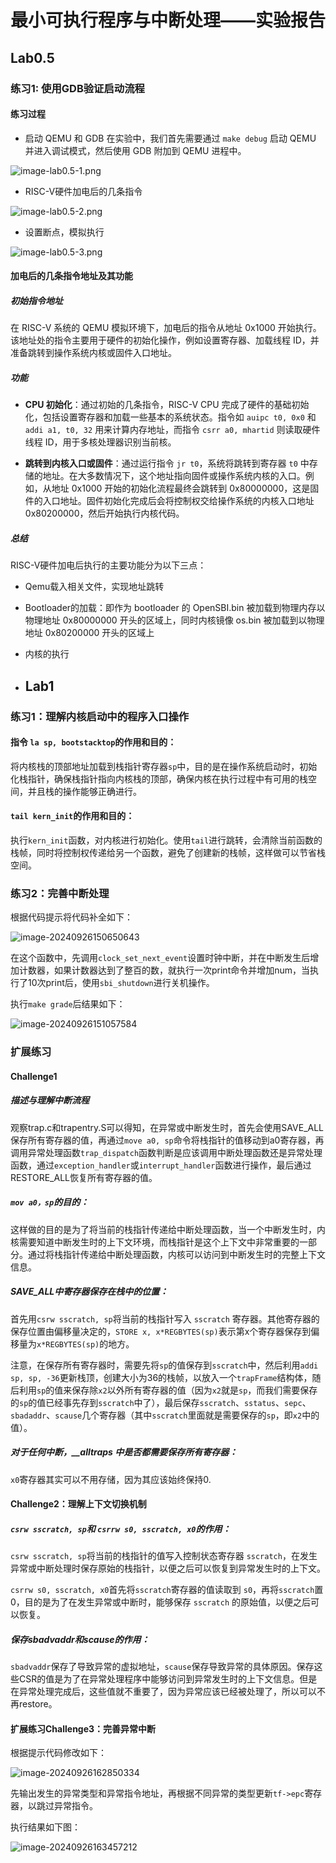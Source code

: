 # 最小可执行程序与中断处理——实验报告
## Lab0.5
### 练习1: 使用GDB验证启动流程
#### 练习过程
- 启动 QEMU 和 GDB
在实验中，我们首先需要通过 `make debug` 启动 QEMU 并进入调试模式，然后使用 GDB 附加到 QEMU 进程中。

![image-lab0.5-1.png](image/image-lab0.5-1.png)

- RISC-V硬件加电后的几条指令

![image-lab0.5-2.png](image/image-lab0.5-2.png)

- 设置断点，模拟执行

![image-lab0.5-3.png](image/image-lab0.5-3.png)

#### 加电后的几条指令地址及其功能

##### 初始指令地址

在 RISC-V 系统的 QEMU 模拟环境下，加电后的指令从地址 0x1000 开始执行。该地址处的指令主要用于硬件的初始化操作，例如设置寄存器、加载线程 ID，并准备跳转到操作系统内核或固件入口地址。

##### 功能

- __CPU 初始化__：通过初始的几条指令，RISC-V CPU 完成了硬件的基础初始化，包括设置寄存器和加载一些基本的系统状态。指令如 `auipc t0, 0x0` 和 `addi a1, t0, 32` 用来计算内存地址，而指令 `csrr a0, mhartid` 则读取硬件线程 ID，用于多核处理器识别当前核。

- __跳转到内核入口或固件__：通过运行指令 `jr t0`，系统将跳转到寄存器 `t0` 中存储的地址。在大多数情况下，这个地址指向固件或操作系统内核的入口。例如，从地址 0x1000 开始的初始化流程最终会跳转到 0x80000000，这是固件的入口地址。固件初始化完成后会将控制权交给操作系统的内核入口地址 0x80200000，然后开始执行内核代码。

##### 总结
RISC-V硬件加电后执行的主要功能分为以下三点：
- Qemu载入相关文件，实现地址跳转
- Bootloader的加载：即作为 bootloader 的 OpenSBI.bin 被加载到物理内存以物理地址 0x80000000 开头的区域上，同时内核镜像 os.bin 被加载到以物理地址 0x80200000 开头的区域上
- 内核的执行

- ## Lab1

### 练习1：理解内核启动中的程序入口操作



#### 指令 `la sp, bootstacktop`的作用和目的：

将内核栈的顶部地址加载到栈指针寄存器`sp`中，目的是在操作系统启动时，初始化栈指针，确保栈指针指向内核栈的顶部，确保内核在执行过程中有可用的栈空间，并且栈的操作能够正确进行。

#### `tail kern_init`的作用和目的：

执行`kern_init`函数，对内核进行初始化。使用`tail`进行跳转，会清除当前函数的栈帧，同时将控制权传递给另一个函数，避免了创建新的栈帧，这样做可以节省栈空间。

### 练习2：完善中断处理

根据代码提示将代码补全如下：

![image-20240926150650643](image/image-20240926150650643.png)

在这个函数中，先调用`clock_set_next_event`设置时钟中断，并在中断发生后增加计数器，如果计数器达到了整百的数，就执行一次print命令并增加num，当执行了10次print后，使用`sbi_shutdown`进行关机操作。

执行`make grade`后结果如下：

![image-20240926151057584](image/image-20240926151057584.png)

### 扩展练习 
#### Challenge1
##### 描述与理解中断流程

观察trap.c和trapentry.S可以得知，在异常或中断发生时，首先会使用SAVE_ALL保存所有寄存器的值，再通过`move a0, sp`命令将栈指针的值移动到a0寄存器，再调用异常处理函数`trap_dispatch`函数判断是应该调用中断处理函数还是异常处理函数，通过`exception_handler`或`interrupt_handler`函数进行操作，最后通过RESTORE_ALL恢复所有寄存器的值。

##### `mov a0，sp`的目的：

这样做的目的是为了将当前的栈指针传递给中断处理函数，当一个中断发生时，内核需要知道中断发生时的上下文环境，而栈指针是这个上下文中非常重要的一部分。通过将栈指针传递给中断处理函数，内核可以访问到中断发生时的完整上下文信息。

##### SAVE_ALL中寄存器保存在栈中的位置：

首先用`csrw sscratch, sp`将当前的栈指针写入 `sscratch` 寄存器。其他寄存器的保存位置由偏移量决定的，`STORE x, x*REGBYTES(sp)`表示第x个寄存器保存到偏移量为`x*REGBYTES(sp)`的地方。

注意，在保存所有寄存器时，需要先将`sp`的值保存到`sscratch`中，然后利用`addi sp, sp, -36`更新栈顶，创建大小为36的栈帧，以放入一个`trapFrame`结构体，随后利用`sp`的值来保存除`x2`以外所有寄存器的值（因为`x2`就是`sp`，而我们需要保存的`sp`的值已经事先存到`sscratch`中了），最后保存`sscratch`、`sstatus`、`sepc`、`sbadaddr`、`scause`几个寄存器（其中`sscratch`里面就是需要保存的`sp`，即`x2`中的值）。

##### 对于任何中断，__alltraps 中是否都需要保存所有寄存器：

`x0`寄存器其实可以不用存储，因为其应该始终保持0.

#### Challenge2：理解上下文切换机制

##### `csrw sscratch, sp`和 `csrrw s0, sscratch, x0`的作用：

`csrw sscratch, sp`将当前的栈指针的值写入控制状态寄存器 `sscratch`，在发生异常或中断处理时保存原始的栈指针，以便之后可以恢复到异常发生时的上下文。

`csrrw s0, sscratch, x0`首先将` sscratch `寄存器的值读取到 `s0`，再将`sscratch`置0，目的是为了在发生异常或中断时，能够保存 `sscratch` 的原始值，以便之后可以恢复。

##### 保存sbadvaddr和scause的作用：

`sbadvaddr`保存了导致异常的虚拟地址，`scause`保存导致异常的具体原因。保存这些CSR的值是为了在异常处理程序中能够访问到异常发生时的上下文信息。但是在异常处理完成后，这些值就不重要了，因为异常应该已经被处理了，所以可以不再restore。

#### 扩展练习Challenge3：完善异常中断

根据提示代码修改如下：

![image-20240926162850334](image/image-20240926162850334.png)

先输出发生的异常类型和异常指令地址，再根据不同异常的类型更新`tf->epc`寄存器，以跳过异常指令。

执行结果如下图：

![image-20240926163457212](image/image-20240926163457212.png)

